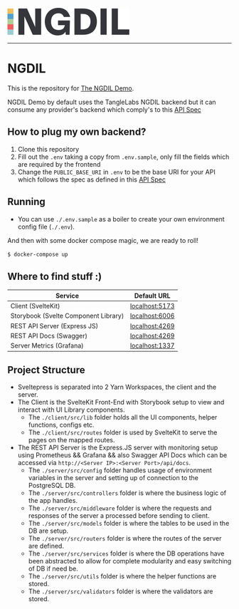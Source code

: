 ![ngdil logo](https://raw.githubusercontent.com/Tangle-Labs/ngdil/main/client/static/imgs/ngdil.svg)

---

# NGDIL

This is the repository for [The NGDIL Demo](https://demo.ngdil.com).

NGDIL Demo by default uses the TangleLabs NGDIL backend but it can consume any provider's backend which comply's to this [API Spec](https://ngdil-spec.apidocumentation.com/reference)

## How to plug my own backend?

1. Clone this repository
2. Fill out the `.env` taking a copy from `.env.sample`, only fill the fields which are required by the frontend
3. Change the `PUBLIC_BASE_URI` in `.env` to be the base URI for your API which follows the spec as defined in this [API Spec](https://ngdil-spec.apidocumentation.com/reference)

## Running

-   You can use `./.env.sample` as a boiler to create your own environment config file (`./.env`).

And then with some docker compose magic, we are ready to roll!

```sh
$ docker-compose up
```

## Where to find stuff :)

| Service                              | Default URL                                      |
| ------------------------------------ | ------------------------------------------------ |
| Client (SvelteKit)                   | [localhost:5173](http://localhost:5173)          |
| Storybook (Svelte Component Library) | [localhost:6006](http://localhost:6006)          |
| REST API Server (Express JS)         | [localhost:4269](http://localhost:4269)          |
| REST API Docs (Swagger)              | [localhost:4269](http://localhost:4269/api/docs) |
| Server Metrics (Grafana)             | [localhost:1337](http://localhost:1337)          |

## Project Structure

-   Sveltepress is separated into 2 Yarn Workspaces, the client and the server.
-   The Client is the SvelteKit Front-End with Storybook setup to view and interact with UI Library components.
    -   The `./client/src/lib` folder holds all the UI components, helper functions, configs etc.
    -   The `./client/src/routes` folder is used by SvelteKit to serve the pages on the mapped routes.
-   The REST API Server is the Express.JS server with monitoring setup using Prometheus && Grafana && also Swagger API Docs which can be accessed via `http://<Server IP>:<Server Port>/api/docs`.
    -   The `./server/src/config` folder handles usage of environment variables in the server and setting up of connection to the PostgreSQL DB.
    -   The `./server/src/controllers` folder is where the business logic of the app handles.
    -   The `./server/src/middleware` folder is where the requests and responses of the server a processed before sending to client.
    -   The `./server/src/models` folder is where the tables to be used in the DB are setup.
    -   The `./server/src/routers` folder is where the routes of the server are defined.
    -   The `./server/src/services` folder is where the DB operations have been abstracted to allow for complete modularity and easy switching of DB if need be.
    -   The `./server/src/utils` folder is where the helper functions are stored.
    -   The `./server/src/validators` folder is where the validators are stored.
